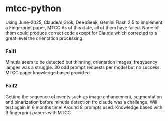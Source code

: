 # mtcc-python
Using June-2025, ClaudeAI,Grok, DeepSeek, Gemini Flash 2.5 to implement a Fingerprint paper, MTCC
As of this date, all of them have failed. None of them could produce correct code except for Claude
which corrected to a great level the orientation processing. 

### Fail1
Minutia seem to be detected but thinning, orientation images, freqyuency iamges was a struggle. 
30 odd prompt requests per model but no success. MTCC paper knowledge based provided

### Fail2
Getting the sequence of events such as image enhancement, segmentation and binarization before
minutia detection fro claude was a challenge.
Will test again in 6 months time!
Around 8 prompts used. Knowledge based with 3 fingerprint papers with MTCC
